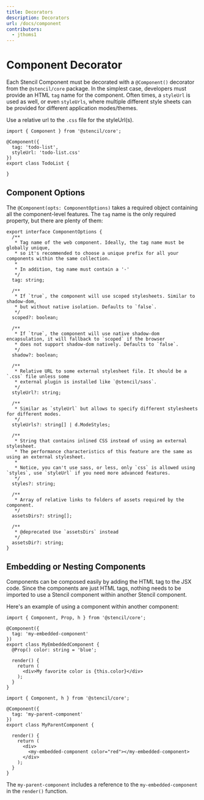 ```yaml
---
title: Decorators
description: Decorators
url: /docs/component
contributors:
  - jthoms1
---
```


# Component Decorator

Each Stencil Component must be decorated with a `@Component()` decorator from the `@stencil/core` package. In the simplest case, developers must provide an HTML `tag` name for the component. Often times, a `styleUrl` is used as well, or even `styleUrls`, where multiple different style sheets can be provided for different application modes/themes.

Use a relative url to the `.css` file for the styleUrl(s).

```tsx
import { Component } from '@stencil/core';

@Component({
  tag: 'todo-list',
  styleUrl: 'todo-list.css'
})
export class TodoList {

}
```

## Component Options

The `@Component(opts: ComponentOptions)` takes a required object containing all the component-level features.
The `tag` name is the only required property, but there are plenty of them:

```tsx
export interface ComponentOptions {
  /**
   * Tag name of the web component. Ideally, the tag name must be globally unique,
   * so it's recommended to choose a unique prefix for all your components within the same collection.
   *
   * In addition, tag name must contain a '-'
   */
  tag: string;

  /**
   * If `true`, the component will use scoped stylesheets. Similar to shadow-dom,
   * but without native isolation. Defaults to `false`.
   */
  scoped?: boolean;

  /**
   * If `true`, the component will use native shadow-dom encapsulation, it will fallback to `scoped` if the browser
   * does not support shadow-dom natively. Defaults to `false`.
   */
  shadow?: boolean;

  /**
   * Relative URL to some external stylesheet file. It should be a `.css` file unless some
   * external plugin is installed like `@stencil/sass`.
   */
  styleUrl?: string;

  /**
   * Similar as `styleUrl` but allows to specify different stylesheets for different modes.
   */
  styleUrls?: string[] | d.ModeStyles;

  /**
   * String that contains inlined CSS instead of using an external stylesheet.
   * The performance characteristics of this feature are the same as using an external stylesheet.
   *
   * Notice, you can't use sass, or less, only `css` is allowed using `styles`, use `styleUrl` if you need more advanced features.
   */
  styles?: string;

  /**
   * Array of relative links to folders of assets required by the component.
   */
  assetsDirs?: string[];

  /**
   * @deprecated Use `assetsDirs` instead
   */
  assetsDir?: string;
}
```


## Embedding or Nesting Components

Components can be composed easily by adding the HTML tag to the JSX code. Since the components are just HTML tags, nothing needs to be imported to use a Stencil component within another Stencil component.

Here's an example of using a component within another component:

```tsx
import { Component, Prop, h } from '@stencil/core';

@Component({
  tag: 'my-embedded-component'
})
export class MyEmbeddedComponent {
  @Prop() color: string = 'blue';

  render() {
    return (
      <div>My favorite color is {this.color}</div>
    );
  }
}
```

```tsx
import { Component, h } from '@stencil/core';

@Component({
  tag: 'my-parent-component'
})
export class MyParentComponent {

  render() {
    return (
      <div>
        <my-embedded-component color="red"></my-embedded-component>
      </div>
    );
  }
}
```

The `my-parent-component` includes a reference to the `my-embedded-component` in the `render()` function.
